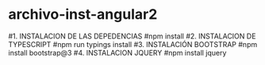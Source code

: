 # archivo-inst-angular2

#1. INSTALACION DE LAS DEPEDENCIAS
#npm install
#2. INSTALACION DE TYPESCRIPT
#npm run typings install
#3. INSTALACIÓN BOOTSTRAP
#npm install bootstrap@3
#4. INSTALACION JQUERY
#npm install jquery
